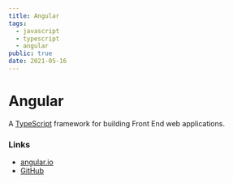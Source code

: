 ```yaml
---
title: Angular
tags:
  - javascript
  - typescript
  - angular
public: true
date: 2021-05-16
---
```


# Angular

A [TypeScript](TypeScript.md) framework for building Front End web applications. 

### Links

* [angular.io](https://angular.io)
* [GitHub](https://github.com/angular/angular)
